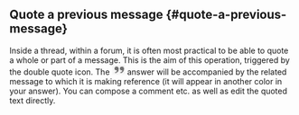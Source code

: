 ## Quote a previous message {#quote-a-previous-message}

Inside a thread, within a forum, it is often most practical to be able to quote a whole or part of a message. This is the aim of this operation, triggered by the double quote icon. The ![](../assets/images90.png) answer will be accompanied by the related message to which it is making reference (it will appear in another color in your answer). You can compose a comment etc. as well as edit the quoted text directly.